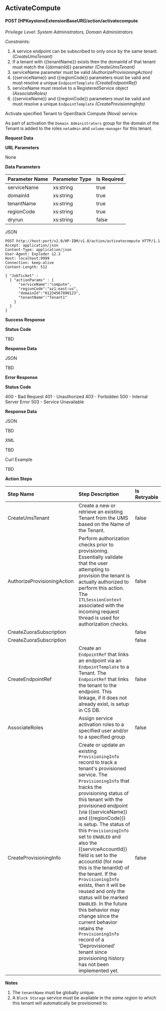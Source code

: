 ## ActivateCompute
#### POST [HPKeystoneExtensionBaseURI]/action/activatecompute
*Privilege Level: System Administrators, Domain Administrators*
  
*Constraints:*
  
1.  A service endpoint can be subscribed to only once by the same tenant. _(CreateUmsTenant)_
2.  If a tenant with {{tenantName}} exists then the domainId of that tenant must match the {{domainId}} parameter _(CreateUmsTenant)_
3.  serviceName parameter must be valid _(AuthorizeProvisioningAction)_
4.  {{serviceName}} and {{regionCode}} parameters must be valid and must resolve a unique ```EndpointTemplate``` _(CreateEndpointRef)_
5.  serviceName must resolve to a RegisteredService object _(AssociateRoles)_
6.  {{serviceName}} and {{regionCode}} parameters must be valid and must resolve a unique ```EndpointTemplate``` _(CreateProvisioningInfo)_

Activate specified Tenant to OpenStack Compute (Nova) service.

As part of activation the ```Domain Administrators``` group for the domain of the Tenant is added to the roles ```netadmin``` and ```volume-manager``` for this tenant.

**Request Data**  

**URL Parameters**

None

**Data Parameters**

|Parameter Name|Parameter Type|Is Required|
|:-|:-|:-|
|serviceName|xs:string|true|
|domainId|xs:string|true|
|tenantName|xs:string|true|
|regionCode|xs:string|true|
|dryrun|xs:string|false|

JSON

```
POST http://host:port/v2.0/HP-IDM/v1.0/action/activatecompute HTTP/1.1
Accept: application/json
Content-Type: application/json
User-Agent: Exploder 12.3
Host: localhost:9999
Connection: keep-alive
Content-Length: 512

{ "JobTicket" :
  { "actionParams" : {
      "serviceName":"compute",
      "regionCode":"az1:east:us",
      "domainId":"01234567890123",
      "tenantName":"Tenant1"
    }
  }
}
```

**Success Response**

**Status Code**

TBD

**Response Data**

JSON

TBD

**Error Response**

**Status Code**

400 - Bad Request
401 - Unauthorized
403 - Forbidden
500 - Internal Server Error
503 - Service Unavailable

**Response Data**

JSON

TBD  

XML

TBD  

Curl Example

TBD

**Action Steps**

|Step Name|Step Description|Is Retryable|
|:-|:-|:-|
|CreateUmsTenant|Create a new or retrieve an existing Tenant from the UMS based on the Name of the Tenant.|false|
|AuthorizeProvisioningAction|Perform authorization checks prior to provisioning. Essentially validate that the user attempting to provision the tenant is actually authorized to perform this action. The ```ITLSessionContext``` associated with the incoming request thread is used for authorization checks.|false|
|CreateZuoraSubscription| |false|
|CreateZuoraSubscription| |false|
|CreateEndpointRef|Create an ```EndpointRef``` that links an endpoint via an ```EndpointTemplate``` to a Tenant. The ```EndpointRef``` that links the tenant to the endpoint. This linkage, if it does not already exist, is setup in CS DB.|false|
|AssociateRoles|Assign service activation roles to a specified user and/or to a specified group|false|
|CreateProvisioningInfo|Create or update an existing ```ProvisioningInfo``` record to track a tenant's provisioned service. The ```ProvisioningInfo``` that tracks the provisioning status of this tenant with the provisioned endpoint (via {{serviceName}} and {{regionCode}}) is setup. The status of this ```ProvisioningInfo``` set to ```ENABLED``` and also the {{serviceAccountId}} field is set to the accountId (for now this is the tenantId) of the tenant. If the ```ProvisioningInfo``` exists, then it will be reused and only the status will be marked ```ENABLED```. In the future this behavior may change since the current behavior retains the ```ProvisioningInfo``` record of a 'Deprovisioned' tenant since provisioning history has not been implemented yet.|false|

**Notes**

1.  The ```tenantName``` must be globally unique.
2.  A ```Block Storage``` service must be available in the *same region* to which this tenant will automatically be provisioned to.



